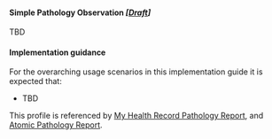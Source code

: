 #### Simple Pathology Observation *[[Draft](http://hl7.org/fhir/r4/valueset-publication-status.html)]*
TBD

#### Implementation guidance
For the overarching usage scenarios in this implementation guide it is expected that:
* TBD

This profile is referenced by [My Health Record Pathology Report](StructureDefinition-diagnosticreport-path-mhr-1.html), and [Atomic Pathology Report](StructureDefinition-diagnosticreport-path-atomic-1.html).
